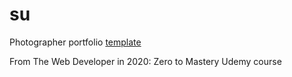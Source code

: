 # su
Photographer portfolio [template](https://deidal.github.io/su/)

From The Web Developer in 2020: Zero to Mastery Udemy course
